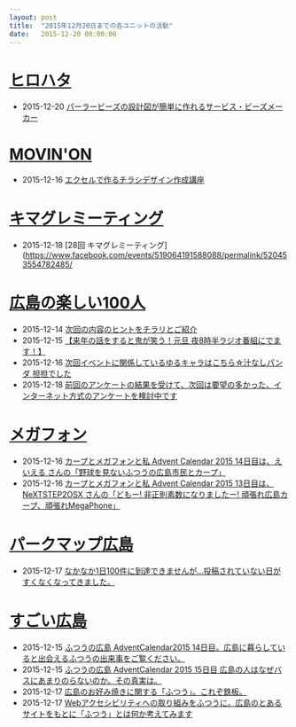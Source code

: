 ```yaml
---
layout: post
title:  "2015年12月20日までの各ユニットの活動"
date:   2015-12-20 00:00:00
---
```


# [ヒロハタ](http://hiro-hata.com/)

* 2015-12-20 [パーラービーズの設計図が簡単に作れるサービス・ビーズメーカー](http://hiro-hata.com/post/135539564160)


# [MOVIN'ON](http://coworking-hiroshima.com/)

* 2015-12-16 [エクセルで作るチラシデザイン作成講座](https://www.facebook.com/movinon.hiroshima/posts/1053782594642518)



# [キマグレミーティング](https://www.facebook.com/kimaguremeeting)

* 2015-12-18 [28回 キマグレミーティング](https://www.facebook.com/events/519064191588088/permalink/520453554782485/


# [広島の楽しい100人](http://hiroshima.100person.jp)

* 2015-12-14 [次回の内容のヒントをチラリとご紹介](https://www.facebook.com/h100parson/posts/1654644931477312)
* 2015-12-15 [【来年の話をすると鬼が笑う！元旦 夜8時半ラジオ番組にでます！】](https://www.facebook.com/h100parson/posts/1654942974780841)
* 2015-12-16 [次回イベントに関係しているゆるキャラはこちら☆汁なしパンダ 担担でした](https://www.facebook.com/h100parson/posts/1655287058079766)
* 2015-12-18 [前回のアンケートの結果を受けて、次回は要望の多かった、インターネット方式のアンケートを検討中です](https://www.facebook.com/h100parson/posts/1655845458023926)


# [メガフォン](https://m-ph.org)

* 2015-12-16 [カープとメガフォンと私 Advent Calendar 2015 14日目は、えいえる さんの「野球を見ないふつうの広島市民とカープ」](https://www.facebook.com/mega0phone/posts/885618804890121)
* 2015-12-16 [カープとメガフォンと私 Advent Calendar 2015 13日目は、NeXTSTEP2OSX さんの「どもー! 非正則素数になりましたー! 頑張れ広島カープ、頑張れMegaPhone」](https://www.facebook.com/mega0phone/posts/885617241556944)


# [パークマップ広島](http://parkmap.eiel.info)

* 2015-12-17 [なかなか1日100件に到達できませんが…投稿されていない日がすくなくなってきました。](https://www.facebook.com/parkmaph/posts/543283482497594)


# [すごい広島](http://great-h.github.io/)

* 2015-12-15 [ふつうの広島 AdventCalendar2015 14日目。広島に暮らしていると出会えるふつうの出来事をご覧ください。](https://www.facebook.com/great.hiroshima/posts/637641336378515)
* 2015-12-15 [ふつうの広島 AdventCalendar 2015 15日目 広島の人はなぜバスにあまりのらないのか。その真実は。](https://www.facebook.com/great.hiroshima/posts/637641559711826)
* 2015-12-17 [広島のお好み焼きに関する「ふつう」。これぞ鉄板。](https://www.facebook.com/great.hiroshima/posts/638374586305190)
* 2015-12-17 [Webアクセシビリティへの取り組みをふつうに。広島のとあるサイトをもとに「ふつう」とは何か考えてみます](https://www.facebook.com/great.hiroshima/posts/638373782971937)
